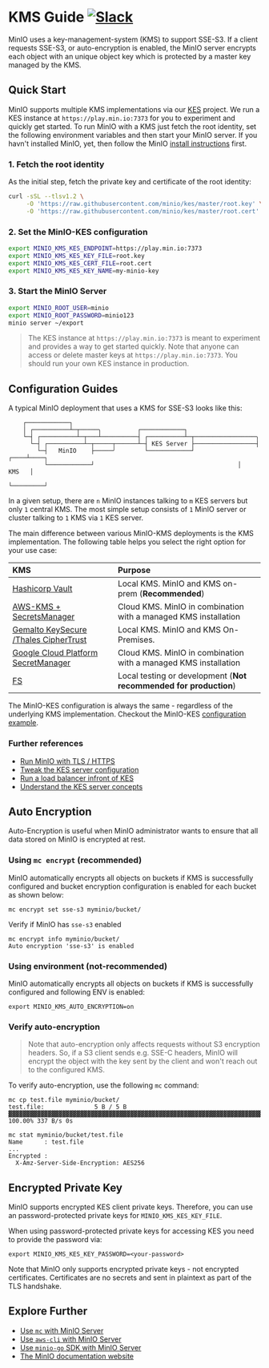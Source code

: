 # KMS Guide [![Slack](https://slack.min.io/slack?type=svg)](https://slack.min.io)

MinIO uses a key-management-system (KMS) to support SSE-S3. If a client requests SSE-S3, or auto-encryption is enabled, the MinIO server encrypts each object with an unique object key which is protected by a master key managed by the KMS.

## Quick Start

MinIO supports multiple KMS implementations via our [KES](https://github.com/minio/kes#kes) project. We run a KES instance at `https://play.min.io:7373` for you to experiment and quickly get started. To run MinIO with a KMS just fetch the root identity, set the following environment variables and then start your MinIO server. If you havn't installed MinIO, yet, then follow the MinIO [install instructions](https://min.io/docs/minio/linux/index.html#quickstart-for-linux) first.

### 1. Fetch the root identity

As the initial step, fetch the private key and certificate of the root identity:

```sh
curl -sSL --tlsv1.2 \
     -O 'https://raw.githubusercontent.com/minio/kes/master/root.key' \
     -O 'https://raw.githubusercontent.com/minio/kes/master/root.cert'
```

### 2. Set the MinIO-KES configuration

```sh
export MINIO_KMS_KES_ENDPOINT=https://play.min.io:7373
export MINIO_KMS_KES_KEY_FILE=root.key
export MINIO_KMS_KES_CERT_FILE=root.cert
export MINIO_KMS_KES_KEY_NAME=my-minio-key
```

### 3. Start the MinIO Server

```sh
export MINIO_ROOT_USER=minio
export MINIO_ROOT_PASSWORD=minio123
minio server ~/export
```

> The KES instance at `https://play.min.io:7373` is meant to experiment and provides a way to get started quickly.
> Note that anyone can access or delete master keys at `https://play.min.io:7373`. You should run your own KES
> instance in production.

## Configuration Guides

A typical MinIO deployment that uses a KMS for SSE-S3 looks like this:

```
    ┌────────────┐
    │ ┌──────────┴─┬─────╮          ┌────────────┐
    └─┤ ┌──────────┴─┬───┴──────────┤ ┌──────────┴─┬─────────────────╮
      └─┤ ┌──────────┴─┬─────┬──────┴─┤ KES Server ├─────────────────┤
        └─┤   MinIO    ├─────╯        └────────────┘            ┌────┴────┐
          └────────────┘                                        │   KMS   │
                                                                └─────────┘
```

In a given setup, there are `n` MinIO instances talking to `m` KES servers but only `1` central KMS. The most simple setup consists of `1` MinIO server or cluster talking to `1` KMS via `1` KES server.

The main difference between various MinIO-KMS deployments is the KMS implementation. The following table helps you select the right option for your use case:

| KMS                                                                                          | Purpose                                                           |
|:---------------------------------------------------------------------------------------------|:------------------------------------------------------------------|
| [Hashicorp Vault](https://github.com/minio/kes/wiki/Hashicorp-Vault-Keystore)                | Local KMS. MinIO and KMS on-prem (**Recommended**)                |
| [AWS-KMS + SecretsManager](https://github.com/minio/kes/wiki/AWS-SecretsManager)             | Cloud KMS. MinIO in combination with a managed KMS installation   |
| [Gemalto KeySecure /Thales CipherTrust](https://github.com/minio/kes/wiki/Gemalto-KeySecure) | Local KMS. MinIO and KMS On-Premises.                             |
| [Google Cloud Platform SecretManager](https://github.com/minio/kes/wiki/GCP-SecretManager)   | Cloud KMS. MinIO in combination with a managed KMS installation   |
| [FS](https://github.com/minio/kes/wiki/Filesystem-Keystore)                                  | Local testing or development (**Not recommended for production**) |

The MinIO-KES configuration is always the same - regardless of the underlying KMS implementation. Checkout the MinIO-KES [configuration example](https://github.com/minio/kes/wiki/MinIO-Object-Storage).

### Further references

- [Run MinIO with TLS / HTTPS](https://min.io/docs/minio/linux/operations/network-encryption.html)
- [Tweak the KES server configuration](https://github.com/minio/kes/wiki/Configuration)
- [Run a load balancer infront of KES](https://github.com/minio/kes/wiki/TLS-Proxy)
- [Understand the KES server concepts](https://github.com/minio/kes/wiki/Concepts)

## Auto Encryption

Auto-Encryption is useful when MinIO administrator wants to ensure that all data stored on MinIO is encrypted at rest.

### Using `mc encrypt` (recommended)

MinIO automatically encrypts all objects on buckets if KMS is successfully configured and bucket encryption configuration is enabled for each bucket as shown below:

```
mc encrypt set sse-s3 myminio/bucket/
```

Verify if MinIO has `sse-s3` enabled

```
mc encrypt info myminio/bucket/
Auto encryption 'sse-s3' is enabled
```

### Using environment (not-recommended)

MinIO automatically encrypts all objects on buckets if KMS is successfully configured and following ENV is enabled:

```
export MINIO_KMS_AUTO_ENCRYPTION=on
```

### Verify auto-encryption

> Note that auto-encryption only affects requests without S3 encryption headers. So, if a S3 client sends
> e.g. SSE-C headers, MinIO will encrypt the object with the key sent by the client and won't reach out to
> the configured KMS.

To verify auto-encryption, use the following `mc` command:

```
mc cp test.file myminio/bucket/
test.file:              5 B / 5 B  ▓▓▓▓▓▓▓▓▓▓▓▓▓▓▓▓▓▓▓▓▓▓▓▓▓▓▓▓▓▓▓▓▓▓▓▓▓▓▓▓▓▓▓▓▓▓▓▓▓▓▓▓▓▓▓▓▓▓▓▓▓▓▓▓▓▓▓▓▓▓▓▓▓▓▓▓▓▓▓▓▓▓▓▓▓▓▓▓▓▓▓▓▓▓▓▓▓▓  100.00% 337 B/s 0s
```

```
mc stat myminio/bucket/test.file
Name      : test.file
...
Encrypted :
  X-Amz-Server-Side-Encryption: AES256
```

## Encrypted Private Key

MinIO supports encrypted KES client private keys. Therefore, you can use
an password-protected private keys for `MINIO_KMS_KES_KEY_FILE`.

When using password-protected private keys for accessing KES you need to
provide the password via:

```
export MINIO_KMS_KES_KEY_PASSWORD=<your-password>
```

Note that MinIO only supports encrypted private keys - not encrypted certificates.
Certificates are no secrets and sent in plaintext as part of the TLS handshake.

## Explore Further

- [Use `mc` with MinIO Server](https://min.io/docs/minio/linux/reference/minio-mc.html)
- [Use `aws-cli` with MinIO Server](https://min.io/docs/minio/linux/integrations/aws-cli-with-minio.html)
- [Use `minio-go` SDK with MinIO Server](https://min.io/docs/minio/linux/developers/go/minio-go.html)
- [The MinIO documentation website](https://min.io/docs/minio/linux/index.html)
